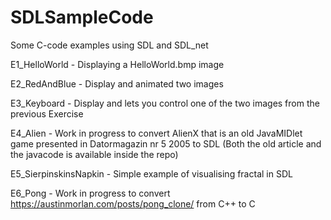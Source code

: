 # SDLSampleCode
Some C-code examples using SDL and SDL_net 

E1_HelloWorld - Displaying a HelloWorld.bmp image

E2_RedAndBlue - Display and animated two images 

E3_Keyboard - Display and lets you control one of the two images from the previous Exercise

E4_Alien - Work in progress to convert AlienX that is an old JavaMIDlet game presented in Datormagazin nr 5 2005 to SDL (Both the old article and the javacode is available inside the repo)

E5_SierpinskinsNapkin - Simple example of visualising fractal in SDL

E6_Pong - Work in progress to convert https://austinmorlan.com/posts/pong_clone/ from C++ to C 

